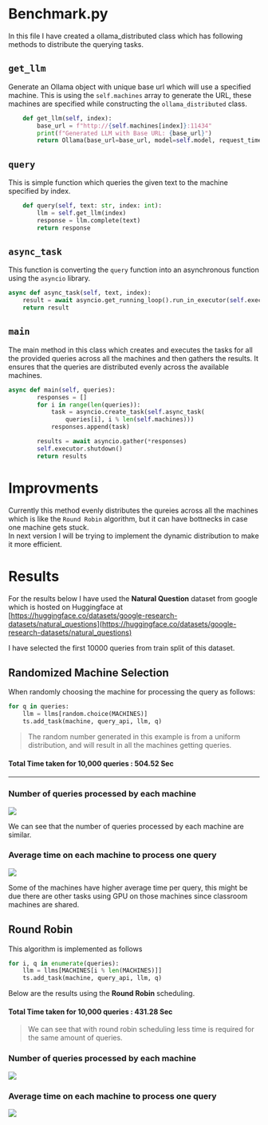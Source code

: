 # Benchmark.py

In this file I have created a ollama_distributed class which has following methods to distribute the querying tasks.

## `get_llm`
Generate an Ollama object with unique base url which will use a specified machine. This is using the `self.machines` array to generate the URL, these machines are specified while constructing the `ollama_distributed` class.

```python
    def get_llm(self, index):
        base_url = f"http://{self.machines[index]}:11434"
        print(f"Generated LLM with Base URL: {base_url}")
        return Ollama(base_url=base_url, model=self.model, request_timeout=self.request_timeout)
```

## `query`

This is simple function which queries the given text to the machine specified by index.

```python
    def query(self, text: str, index: int):
        llm = self.get_llm(index)
        response = llm.complete(text)
        return response
```

## `async_task`

This function is converting the `query` function into an asynchronous function using the `asyncio` library. 

```python
async def async_task(self, text, index):
    result = await asyncio.get_running_loop().run_in_executor(self.executor, self.query, text, index)
    return result
```

## `main`

The main method in this class which creates and executes the tasks for all the provided queries across all the machines and then gathers the results. It ensures that the queries are distributed evenly across the available machines.

```python 
async def main(self, queries):
        responses = []
        for i in range(len(queries)):
            task = asyncio.create_task(self.async_task(
                queries[i], i % len(self.machines)))
            responses.append(task)

        results = await asyncio.gather(*responses)
        self.executor.shutdown()
        return results

```

# Improvments 

Currently this method evenly distributes the qureies across all the machines which is like the `Round Robin` algorithm, but it can have bottnecks in case one machine gets stuck.  
In next version I will be trying to implement the dynamic distribution to make it more efficient.

# Results

For the results below I have used the **Natural Question** dataset from google which is hosted on Huggingface at [https://huggingface.co/datasets/google-research-datasets/natural_questions](https://huggingface.co/datasets/google-research-datasets/natural_questions)

I have selected the first 10000 queries from train split of this dataset. 

## Randomized Machine Selection
When randomly choosing the machine for processing the query as follows:

```python 
for q in queries:
    llm = llms[random.choice(MACHINES)]
    ts.add_task(machine, query_api, llm, q)
```
> The random number generated in this example is from a uniform distribution, and will result in all the machines getting queries.


#### Total Time taken for 10,000 queries : **504.52 Sec**

---
### Number of queries processed by each machine
![](./plots/randomized_machine_num_of_queries_10000.png)

We can see that the number of queries processed by each machine are similar.

### Average time on each machine to process one query
![](./plots/randomized_machine_avg_timings_10000.png)

Some of the machines have higher average time per query, this might be due there are other tasks using GPU on those machines since classroom machines are shared.

## Round Robin

This algorithm is implemented as follows 

```python 
for i, q in enumerate(queries):
    llm = llms[MACHINES[i % len(MACHINES)]]
    ts.add_task(machine, query_api, llm, q)
```

Below are the results using the **Round Robin** scheduling. 

#### Total Time taken for 10,000 queries : **431.28 Sec**

> We can see that with round robin scheduling less time is required for the same amount of queries.

### Number of queries processed by each machine

![](./plots/round_robin_machine_num_of_queries_10000.png)

### Average time on each machine to process one query

![](./plots/round_robin_machine_avg_timings_10000.png)